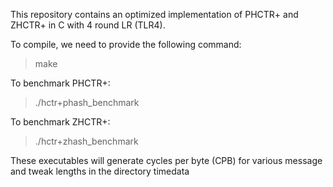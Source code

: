 This repository contains an optimized implementation of PHCTR+ and ZHCTR+ in C with 4 round LR (TLR4). 

To compile, we need to provide the following command:
> make

To benchmark PHCTR+:
> ./hctr+phash_benchmark

To benchmark ZHCTR+:
> ./hctr+zhash_benchmark

These executables will generate cycles per byte (CPB) for various message and tweak lengths in the directory timedata 
